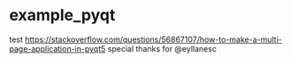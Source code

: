 # example_pyqt

test 
https://stackoverflow.com/questions/56867107/how-to-make-a-multi-page-application-in-pyqt5
special thanks for @eyllanesc
